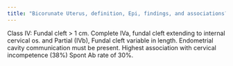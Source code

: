 ```yaml
---
title: "Bicorunate Uterus, definition, Epi, findings, and associations?"
---
```

Class IV: Fundal cleft &gt; 1 cm. Complete IVa, fundal cleft extending to internal cervical os. and Partial (IVb), Fundal cleft variable in length.
Endometrial cavity communication must be present.
Highest association with cervical incompetence (38%)
Spont Ab rate of 30%.

